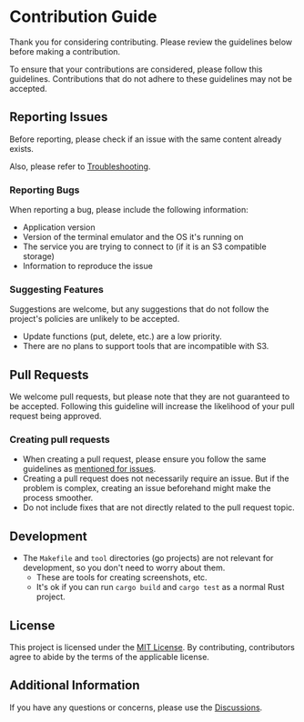 # Contribution Guide

Thank you for considering contributing. Please review the guidelines below before making a contribution.

To ensure that your contributions are considered, please follow this guidelines. Contributions that do not adhere to these guidelines may not be accepted.

## Reporting Issues

Before reporting, please check if an issue with the same content already exists.

Also, please refer to [Troubleshooting](https://lusingander.github.io/stu/troubleshooting/index.html).

### Reporting Bugs

When reporting a bug, please include the following information:

- Application version
- Version of the terminal emulator and the OS it's running on
- The service you are trying to connect to (if it is an S3 compatible storage)
- Information to reproduce the issue

### Suggesting Features

Suggestions are welcome, but any suggestions that do not follow the project's policies are unlikely to be accepted.

- Update functions (put, delete, etc.) are a low priority.
- There are no plans to support tools that are incompatible with S3.

## Pull Requests

We welcome pull requests, but please note that they are not guaranteed to be accepted. Following this guideline will increase the likelihood of your pull request being approved.

### Creating pull requests

- When creating a pull request, please ensure you follow the same guidelines as [mentioned for issues](#reporting-issues).
- Creating a pull request does not necessarily require an issue. But if the problem is complex, creating an issue beforehand might make the process smoother.
- Do not include fixes that are not directly related to the pull request topic.

## Development

- The `Makefile` and `tool` directories (go projects) are not relevant for development, so you don't need to worry about them.
  - These are tools for creating screenshots, etc.
  - It's ok if you can run `cargo build` and `cargo test` as a normal Rust project.

## License

This project is licensed under the [MIT License](LICENSE). By contributing, contributors agree to abide by the terms of the applicable license.

## Additional Information

If you have any questions or concerns, please use the [Discussions](https://github.com/lusingander/stu/discussions).
